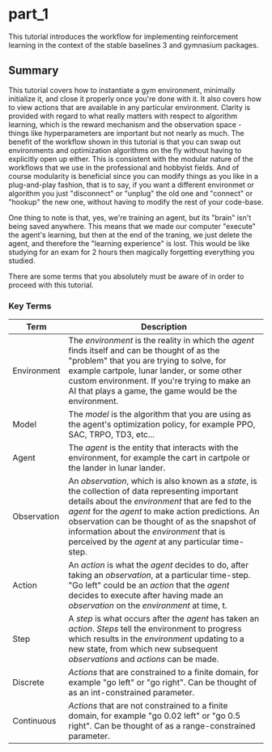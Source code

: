 # part_1

This tutorial introduces the workflow for implementing reinforcement learning in the context of the stable baselines 3 and gymnasium packages.

## Summary

This tutorial covers how to instantiate a gym environment, minimally initialize it, and close it properly once you're done with it. It also covers how to view actions that are available in any particular environment. Clarity is provided with regard to what really matters with respect to algorithm learning, which is the reward mechanism and the observation space - things like hyperparameters are important but not nearly as much. The benefit of the workflow shown in this tutorial is that you can swap out environments and optimization algorithms on the fly without having to explicitly open up either. This is consistent with the modular nature of the workflows that we use in the professional and hobbyist fields. And of course modularity is beneficial since you can modify things as you like in a plug-and-play fashion, that is to say, if you want a different environmet or algorithm you just "disconnect" or "unplug" the old one and "connect" or "hookup" the new one, without having to modify the rest of your code-base.

One thing to note is that, yes, we're training an agent, but its "brain" isn't being saved anywhere. This means that we made our computer "execute" the agent's learning, but then at the end of the traning, we just delete the agent, and therefore the "learning experience" is lost. This would be like studying for an exam for 2 hours then magically forgetting everything you studied.

There are some terms that you absolutely must be aware of in order to proceed with this tutorial.

### Key Terms

| Term  | Description |
| ------------- |:-------------:|
| Environment | <div align="left"> The *environment* is the reality in which the *agent* finds itself and can be thought of as the "problem" that you are trying to solve, for example cartpole, lunar lander, or some other custom environment. If you're trying to make an AI that plays a game, the game would be the environment. </div> |
| Model | <div align="left"> The *model* is the algorithm that you are using as the agent's optimization policy, for example PPO, SAC, TRPO, TD3, etc... </div> |
| Agent | <div align="left"> The *agent* is the entity that interacts with the environment, for example the cart in cartpole or the lander in lunar lander. </div> |
| Observation | <div align="left"> An *observation*, which is also known as a *state*, is the collection of data representing important details about the *environment* that are fed to the *agent* for the *agent* to make action predictions. An observation can be thought of as the snapshot of information about the *environment* that is perceived by the *agent* at any particular time-step. </div> |
| Action | <div align="left"> An *action* is what the *agent* decides to do, after taking an *observation*, at a particular time-step. "Go left" could be an *action* that the *agent* decides to execute after having made an *observation* on the *environment* at time, t. |
| Step | <div align="left"> A *step* is what occurs after the *agent* has taken an *action*. *Steps* tell the environment to progress which results in the *environment* updating to a new state, from which new subsequent *observations* and *actions* can be made. </div> |
| Discrete | <div align="left"> *Actions* that are constrained to a finite domain, for example "go left" or "go right". Can be thought of as an int-constrained parameter. </div> |
| Continuous | <div align="left"> *Actions* that are not constrained to a finite domain, for example "go 0.02 left" or "go 0.5 right". Can be thought of as a range-constrained parameter. </div> |
